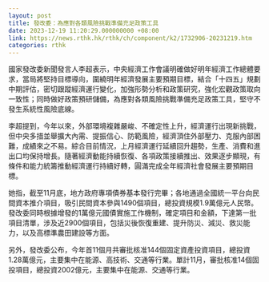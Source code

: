 ```yaml
---
layout: post
title: 發改委：為應對各類風險挑戰準備充足政策工具
date: 2023-12-19 11:20:29.000000000 +08:00
link: https://news.rthk.hk/rthk/ch/component/k2/1732906-20231219.htm
categories: rthk
---
```


國家發改委新聞發言人李超表示，中央經濟工作會議明確做好明年經濟工作總體要求，當局將堅持目標導向，圍繞明年經濟發展主要預期目標，結合「十四五」規劃中期評估，密切跟蹤經濟運行變化，加強形勢分析和政策研究，強化宏觀政策取向一致性；同時做好政策預研儲備，為應對各類風險挑戰準備充足政策工具，堅守不發生系統性風險底線。

李超提到，今年以來，外部環境複雜嚴峻、不確定性上升，經濟運行出現新挑戰，但中央多措並舉擴大內需、提振信心、防範風險，經濟頂住外部壓力、克服內部困難，成績來之不易。綜合目前情況，上月經濟運行延續回升趨勢，生產、消費和進出口均保持增長。隨著經濟動能持續恢復、各項政策接續推出、效果逐步顯現，有條件和能力統籌推動經濟運行持續好轉，圓滿完成全年經濟社會發展主要預期目標。

她指，截至11月底，地方政府專項債券基本發行完畢；各地通過全國統一平台向民間資本推介項目，吸引民間資本參與1490個項目，總投資規模1.9萬億元人民幣。發改委同時根據增發的1萬億元國債實施工作機制，確定項目和金額，下達第一批項目清單，涉及近2900個項目，包括災後恢復重建、提升防災、減災、救災能力，以及高標準農田建設等方面。

另外，發改委公布，今年首11個月共審批核准144個固定資產投資項目，總投資1.28萬億元，主要集中在能源、高技術、交通等行業。單計11月，審批核准14個固投項目，總投資2002億元，主要集中在能源、交通等行業。
